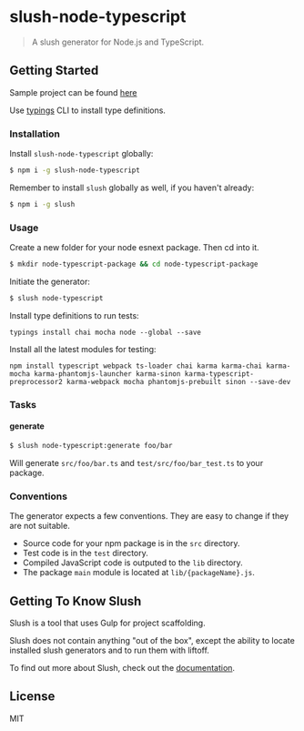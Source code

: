 # slush-node-typescript

> A slush generator for Node.js and TypeScript.

## Getting Started

Sample project can be found [here](https://github.com/kristianmandrup/ai-component-bundler)

Use [typings](https://github.com/typings/typings) CLI to install type definitions.

### Installation

Install `slush-node-typescript` globally:

```bash
$ npm i -g slush-node-typescript
```

Remember to install `slush` globally as well, if you haven't already:

```bash
$ npm i -g slush
```

### Usage

Create a new folder for your node esnext package. Then cd into it.

```bash
$ mkdir node-typescript-package && cd node-typescript-package
```

Initiate the generator:

```bash
$ slush node-typescript
```

Install type definitions to run tests:

`typings install chai mocha node --global --save`

Install all the latest modules for testing:

`npm install typescript webpack ts-loader chai karma karma-chai karma-mocha karma-phantomjs-launcher karma-sinon karma-typescript-preprocessor2 karma-webpack mocha phantomjs-prebuilt sinon --save-dev`

### Tasks

#### generate

```bash
$ slush node-typescript:generate foo/bar
```

Will generate `src/foo/bar.ts` and `test/src/foo/bar_test.ts` to your package.

### Conventions

The generator expects a few conventions. They are easy to change if they are not suitable.

* Source code for your npm package is in the `src` directory.
* Test code is in the `test` directory.
* Compiled JavaScript code is outputed to the `lib` directory.
* The package `main` module is located at `lib/{packageName}.js`.

## Getting To Know Slush

Slush is a tool that uses Gulp for project scaffolding.

Slush does not contain anything "out of the box", except the ability to locate installed slush generators and to run them with liftoff.

To find out more about Slush, check out the [documentation](https://github.com/slushjs/slush).

## License 

MIT
